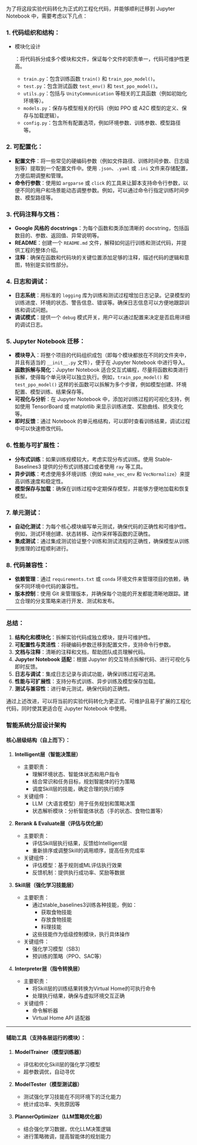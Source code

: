 为了将这段实验代码转化为正式的工程化代码，并能够顺利迁移到 Jupyter Notebook 中，需要考虑以下几点：

### 1. **代码组织和结构**：

- 模块化设计

  ：将代码拆分成多个模块和文件，保证每个文件的职责单一，代码可维护性更高。

  - `train.py`：包含训练函数 `train()` 和 `train_ppo_model()`。
  - `test.py`：包含测试函数 `test_env()` 和 `test_ppo_model()`。
  - `utils.py`：包括与 `UnityCommunication` 等相关的工具函数（例如初始化环境等）。
  - `models.py`：保存与模型相关的代码（例如 PPO 或 A2C 模型的定义、保存与加载逻辑）。
  - `config.py`：包含所有配置选项，例如环境参数、训练参数、模型路径等。

### 2. **可配置化**：

- **配置文件**：将一些常见的硬编码参数（例如文件路径、训练时间步数、日志级别等）提取到一个配置文件中。使用 `.json`、`.yaml` 或 `.ini` 文件来存储配置，方便后期调整和管理。
- **命令行参数**：使用如 `argparse` 或 `click` 的工具来让脚本支持命令行参数，以便不同的用户和场景能动态调整参数。例如，可以通过命令行指定训练时间步数、模型路径等。

### 3. **代码注释与文档**：

- **Google 风格的 docstrings**：为每个函数和类添加清晰的 docstring，包括函数目的、参数、返回值、异常说明等。
- **README**：创建一个 `README.md` 文件，解释如何运行训练和测试代码，并提供工程的整体介绍。
- **注释**：确保在函数和代码块的关键位置添加足够的注释，描述代码的逻辑和意图，特别是实验性部分。

### 4. **日志和调试**：

- **日志系统**：用标准的 `logging` 库为训练和测试过程增加日志记录。记录模型的训练进度、环境的状态、警告信息、错误等。确保日志信息可以方便地跟踪训练和调试问题。
- **调试模式**：提供一个 `debug` 模式开关，用户可以通过配置来决定是否启用详细的调试日志。

### 5. **Jupyter Notebook 迁移**：

- **模块导入**：将整个项目的代码组织成包（即每个模块都放在不同的文件夹中，并且有适当的 `__init__.py` 文件），便于在 Jupyter Notebook 中进行导入。
- **函数拆解与简化**：Jupyter Notebook 适合交互式编程，尽量将函数和类进行拆解，使得每个单元块可以独立执行。例如，`train_ppo_model()` 和 `test_ppo_model()` 这样的长函数可以拆解为多个步骤，例如模型创建、环境配置、模型训练、结果保存等。
- **可视化与分析**：在 Jupyter Notebook 中，添加对训练过程的可视化支持，例如使用 TensorBoard 或 matplotlib 来显示训练进度、奖励曲线、损失变化等。
- **即时反馈**：通过 Notebook 的单元格结构，可以即时查看训练结果，调试过程中可以快速修改代码。

### 6. **性能与可扩展性**：

- **分布式训练**：如果训练规模较大，考虑实现分布式训练。使用 Stable-Baselines3 提供的分布式训练接口或者使用 `ray` 等工具。
- **异步训练**：考虑使用多环境训练（例如 `make_vec_env` 和 `VecNormalize`）来提高训练速度和稳定性。
- **模型保存与加载**：确保在训练过程中定期保存模型，并能够方便地加载和恢复模型。

### 7. **单元测试**：

- **自动化测试**：为每个核心模块编写单元测试，确保代码的正确性和可维护性。例如，测试环境创建、状态转移、动作采样等函数的正确性。
- **集成测试**：通过集成测试验证整个训练和测试流程的正确性，确保模型从训练到推理的过程顺利进行。

### 8. **代码兼容性**：

- **依赖管理**：通过 `requirements.txt` 或 `conda` 环境文件来管理项目的依赖，确保不同环境中代码的兼容性。
- **版本控制**：使用 Git 来管理版本，并确保每个功能的开发都能清晰地跟踪。建立合理的分支策略来进行开发、测试和发布。

------

### 总结：

1. **结构化和模块化**：拆解实验代码成独立模块，提升可维护性。
2. **可配置性与灵活性**：将硬编码参数迁移到配置文件，支持命令行参数。
3. **文档与注释**：清晰的注释和文档，帮助团队成员理解代码。
4. **Jupyter Notebook 适配**：根据 Jupyter 的交互特点拆解代码、进行可视化与即时反馈。
5. **日志与调试**：集成日志记录与调试功能，确保训练过程可追溯。
6. **性能与可扩展性**：支持分布式训练、异步训练及模型保存加载。
7. **测试与兼容性**：进行单元测试，确保代码的正确性。

通过上述改进，可以将当前的实验代码转化为更正式、可维护且易于扩展的工程化代码，同时使其更适合在 Jupyter Notebook 中使用。



### **智能系统分层设计架构**  

#### **核心层级结构（自上而下）：**  
1. **Intelligent层（智能决策层）**  
   - 主要职责：
     - 理解环境状态、智能体状态和用户指令  
     - 结合常识和任务目标，规划智能体的行为策略  
     - 调度Skill层的技能，确定合理的执行顺序  
   - 关键组件：
     - LLM（大语言模型）用于任务规划和策略决策  
     - 状态解析模块：分析智能体状态（手的状态、食物位置等）  

2. **Rerank & Evaluate层（评估与优化层）**  
   - 主要职责：
     - 评估Skill层执行结果，反馈给Intelligent层  
     - 重新排序或调整Skill的调用顺序，提高任务完成率  
   - 关键组件：
     - 评估模型：基于规则或ML评估执行效果  
     - 反馈机制：提供执行成功率、奖励等数据  

3. **Skill层（强化学习技能层）**  
   - 主要职责：
     - 通过stable_baselines3训练各种技能，例如：  
       - 获取食物技能  
       - 存放食物技能  
       - 料理技能  
     - 这些技能作为低级控制模块，执行具体操作  
   - 关键组件：
     - 强化学习模型（SB3）  
     - 预训练的策略（PPO、SAC等）  

4. **Interpreter层（指令转换层）**  
   - 主要职责：
     - 将Skill层的训练结果转换为Virtual Home的可执行命令  
     - 处理执行结果，确保与虚拟环境交互正确  
   - 关键组件：
     - 命令解析器  
     - Virtual Home API 适配器  

---

#### **辅助工具（支持各层运行的模块）：**  
1. **ModelTrainer（模型训练器）**  
   - 评估和优化Skill层的强化学习模型  
   - 超参数调优，自动寻优  

2. **ModelTester（模型测试器）**  
   - 测试强化学习技能在不同环境下的泛化能力  
   - 统计成功率、失败原因等  

3. **PlannerOptimizer（LLM策略优化器）**  
   - 结合强化学习数据，优化LLM决策逻辑  
   - 进行策略微调，提高智能体的规划能力  


